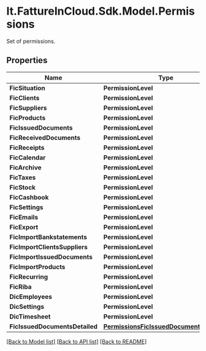 # It.FattureInCloud.Sdk.Model.Permissions
Set of permissions.

## Properties

Name | Type | Description | Notes
------------ | ------------- | ------------- | -------------
**FicSituation** | **PermissionLevel** |  | [optional] 
**FicClients** | **PermissionLevel** |  | [optional] 
**FicSuppliers** | **PermissionLevel** |  | [optional] 
**FicProducts** | **PermissionLevel** |  | [optional] 
**FicIssuedDocuments** | **PermissionLevel** |  | [optional] 
**FicReceivedDocuments** | **PermissionLevel** |  | [optional] 
**FicReceipts** | **PermissionLevel** |  | [optional] 
**FicCalendar** | **PermissionLevel** |  | [optional] 
**FicArchive** | **PermissionLevel** |  | [optional] 
**FicTaxes** | **PermissionLevel** |  | [optional] 
**FicStock** | **PermissionLevel** |  | [optional] 
**FicCashbook** | **PermissionLevel** |  | [optional] 
**FicSettings** | **PermissionLevel** |  | [optional] 
**FicEmails** | **PermissionLevel** |  | [optional] 
**FicExport** | **PermissionLevel** |  | [optional] 
**FicImportBankstatements** | **PermissionLevel** |  | [optional] 
**FicImportClientsSuppliers** | **PermissionLevel** |  | [optional] 
**FicImportIssuedDocuments** | **PermissionLevel** |  | [optional] 
**FicImportProducts** | **PermissionLevel** |  | [optional] 
**FicRecurring** | **PermissionLevel** |  | [optional] 
**FicRiba** | **PermissionLevel** |  | [optional] 
**DicEmployees** | **PermissionLevel** |  | [optional] 
**DicSettings** | **PermissionLevel** |  | [optional] 
**DicTimesheet** | **PermissionLevel** |  | [optional] 
**FicIssuedDocumentsDetailed** | [**PermissionsFicIssuedDocumentsDetailed**](PermissionsFicIssuedDocumentsDetailed.md) |  | [optional] 

[[Back to Model list]](../README.md#documentation-for-models) [[Back to API list]](../README.md#documentation-for-api-endpoints) [[Back to README]](../README.md)

